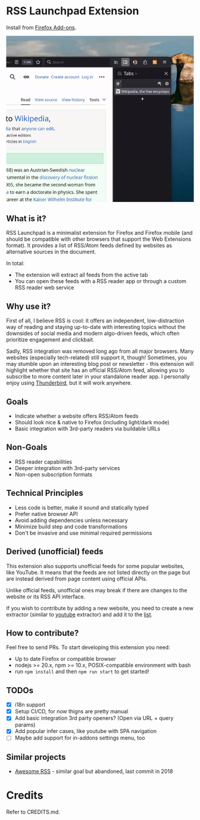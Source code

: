 # RSS Launchpad Extension

Install from [Firefox Add-ons](https://addons.mozilla.org/en-US/firefox/addon/rss-launchpad-find-feeds-easy/).

![](screencast.gif)

## What is it?

RSS Launchpad is a minimalist extension for Firefox and Firefox mobile (and should be compatible with other browsers that support the Web Extensions format).
It provides a list of RSS/Atom feeds defined by websites as alternative sources in the document.

In total:

- The extension will extract all feeds from the active tab
- You can open these feeds with a RSS reader app or through a custom RSS reader web service

## Why use it?

First of all, I believe RSS is cool: it offers an independent, low-distraction way of reading and staying up-to-date
with interesting topics without the downsides of social media and modern algo-driven feeds, which often prioritize engagement and clickbait.

Sadly, RSS integration was removed long ago from all major browsers. Many websites (especially tech-related) still support it, though!
Sometimes, you may stumble upon an interesting blog post or newsletter - this extension will highlight whether that
site has an official RSS/Atom feed, allowing you to subscribe to more content later in your standalone
reader app. I personally enjoy using [Thunderbird](https://www.thunderbird.net), but it will work anywhere.

## Goals

- Indicate whether a website offers RSS/Atom feeds
- Should look nice & native to Firefox (including light/dark mode)
- Basic integration with 3rd-party readers via buildable URLs

## Non-Goals

- RSS reader capabilities
- Deeper integration with 3rd-party services
- Non-open subscription formats

## Technical Principles

- Less code is better, make it sound and statically typed
- Prefer native browser API
- Avoid adding dependencies unless necessary
- Minimize build step and code transformations
- Don't be invasive and use minimal required permissions

## Derived (unofficial) feeds

This extension also supports unofficial feeds for some popular websites, like YouTube.
It means that the feeds are not listed directly on the page but are instead derived from page content using official APIs.

Unlike official feeds, unofficial ones may break if there are changes to the website or its RSS API interface.

If you wish to contribute by adding a new website, you need to create a new extractor
(similar to [youtube](https://github.com/ilya-m32/rss-launchpad/tree/master/src/popup/extractors/youtube/) extractor)
and add it to the [list](https://github.com/ilya-m32/rss-launchpad/blob/master/src/popup/extractors/index.ts#L15).

## How to contribute?

Feel free to send PRs. To start developing this extension you need:

- Up to date Firefox or compatible browser
- nodejs >= 20.x, npm >= 10.x, POSIX-compatible environment with bash
- run `npm install` and then `npm run start` to get started!

## TODOs

- [x] i18n support
- [x] Setup CI/CD, for now thigns are pretty manual
- [x] Add basic integration 3rd party openers? (Open via URL + query params)
- [x] Add popular infer cases, like youtube with SPA navigation
- [ ] Maybe add support for in-addons settings menu, too

## Similar projects

- [Awesome RSS](https://github.com/shgysk8zer0/awesome-rss) - similar goal but abandoned, last commit in 2018

# Credits

Refer to CREDITS.md.

